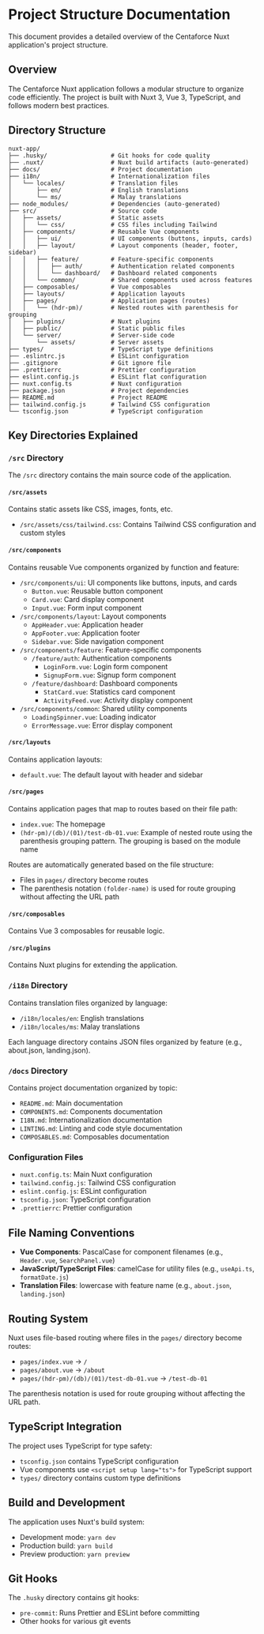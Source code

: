 # Project Structure Documentation

This document provides a detailed overview of the Centaforce Nuxt application's project structure.

## Overview

The Centaforce Nuxt application follows a modular structure to organize code efficiently. The project is built with Nuxt 3, Vue 3, TypeScript, and follows modern best practices.

## Directory Structure

```
nuxt-app/
├── .husky/                  # Git hooks for code quality
├── .nuxt/                   # Nuxt build artifacts (auto-generated)
├── docs/                    # Project documentation
├── i18n/                    # Internationalization files
│   └── locales/             # Translation files
│       ├── en/              # English translations
│       └── ms/              # Malay translations
├── node_modules/            # Dependencies (auto-generated)
├── src/                     # Source code
│   ├── assets/              # Static assets
│   │   └── css/             # CSS files including Tailwind
│   ├── components/          # Reusable Vue components
│   │   ├── ui/              # UI components (buttons, inputs, cards)
│   │   ├── layout/          # Layout components (header, footer, sidebar)
│   │   ├── feature/         # Feature-specific components
│   │   │   ├── auth/        # Authentication related components
│   │   │   └── dashboard/   # Dashboard related components
│   │   └── common/          # Shared components used across features
│   ├── composables/         # Vue composables
│   ├── layouts/             # Application layouts
│   ├── pages/               # Application pages (routes)
│   │   └── (hdr-pm)/        # Nested routes with parenthesis for grouping
│   ├── plugins/             # Nuxt plugins
│   ├── public/              # Static public files
│   └── server/              # Server-side code
│       └── assets/          # Server assets
├── types/                   # TypeScript type definitions
├── .eslintrc.js             # ESLint configuration
├── .gitignore               # Git ignore file
├── .prettierrc              # Prettier configuration
├── eslint.config.js         # ESLint flat configuration
├── nuxt.config.ts           # Nuxt configuration
├── package.json             # Project dependencies
├── README.md                # Project README
├── tailwind.config.js       # Tailwind CSS configuration
└── tsconfig.json            # TypeScript configuration
```

## Key Directories Explained

### `/src` Directory

The `/src` directory contains the main source code of the application.

#### `/src/assets`

Contains static assets like CSS, images, fonts, etc.

- `/src/assets/css/tailwind.css`: Contains Tailwind CSS configuration and custom styles

#### `/src/components`

Contains reusable Vue components organized by function and feature:

- `/src/components/ui`: UI components like buttons, inputs, and cards
  - `Button.vue`: Reusable button component
  - `Card.vue`: Card display component
  - `Input.vue`: Form input component
- `/src/components/layout`: Layout components
  - `AppHeader.vue`: Application header
  - `AppFooter.vue`: Application footer
  - `Sidebar.vue`: Side navigation component
- `/src/components/feature`: Feature-specific components
  - `/feature/auth`: Authentication components
    - `LoginForm.vue`: Login form component
    - `SignupForm.vue`: Signup form component
  - `/feature/dashboard`: Dashboard components
    - `StatCard.vue`: Statistics card component
    - `ActivityFeed.vue`: Activity display component
- `/src/components/common`: Shared utility components
  - `LoadingSpinner.vue`: Loading indicator
  - `ErrorMessage.vue`: Error display component

#### `/src/layouts`

Contains application layouts:

- `default.vue`: The default layout with header and sidebar

#### `/src/pages`

Contains application pages that map to routes based on their file path:

- `index.vue`: The homepage
- `(hdr-pm)/(db)/(01)/test-db-01.vue`: Example of nested route using the parenthesis grouping pattern. The grouping is based on the module name

Routes are automatically generated based on the file structure:

- Files in `pages/` directory become routes
- The parenthesis notation `(folder-name)` is used for route grouping without affecting the URL path

#### `/src/composables`

Contains Vue 3 composables for reusable logic.

#### `/src/plugins`

Contains Nuxt plugins for extending the application.

### `/i18n` Directory

Contains translation files organized by language:

- `/i18n/locales/en`: English translations
- `/i18n/locales/ms`: Malay translations

Each language directory contains JSON files organized by feature (e.g., about.json, landing.json).

### `/docs` Directory

Contains project documentation organized by topic:

- `README.md`: Main documentation
- `COMPONENTS.md`: Components documentation
- `I18N.md`: Internationalization documentation
- `LINTING.md`: Linting and code style documentation
- `COMPOSABLES.md`: Composables documentation

### Configuration Files

- `nuxt.config.ts`: Main Nuxt configuration
- `tailwind.config.js`: Tailwind CSS configuration
- `eslint.config.js`: ESLint configuration
- `tsconfig.json`: TypeScript configuration
- `.prettierrc`: Prettier configuration

## File Naming Conventions

- **Vue Components**: PascalCase for component filenames (e.g., `Header.vue`, `SearchPanel.vue`)
- **JavaScript/TypeScript Files**: camelCase for utility files (e.g., `useApi.ts`, `formatDate.js`)
- **Translation Files**: lowercase with feature name (e.g., `about.json`, `landing.json`)

## Routing System

Nuxt uses file-based routing where files in the `pages/` directory become routes:

- `pages/index.vue` → `/`
- `pages/about.vue` → `/about`
- `pages/(hdr-pm)/(db)/(01)/test-db-01.vue` → `/test-db-01`

The parenthesis notation is used for route grouping without affecting the URL path.

## TypeScript Integration

The project uses TypeScript for type safety:

- `tsconfig.json` contains TypeScript configuration
- Vue components use `<script setup lang="ts">` for TypeScript support
- `types/` directory contains custom type definitions

## Build and Development

The application uses Nuxt's build system:

- Development mode: `yarn dev`
- Production build: `yarn build`
- Preview production: `yarn preview`

## Git Hooks

The `.husky` directory contains git hooks:

- `pre-commit`: Runs Prettier and ESLint before committing
- Other hooks for various git events
